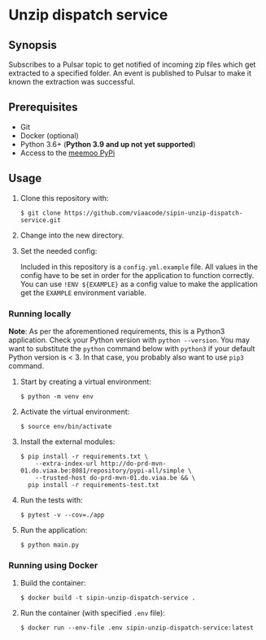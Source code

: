 # Unzip dispatch service

## Synopsis

Subscribes to a Pulsar topic to get notified of incoming zip files which get extracted to a specified folder. An event is published to Pulsar to make it known the extraction was successful.

## Prerequisites

- Git
- Docker (optional)
- Python 3.6+ (**Python 3.9 and up not yet supported**)
- Access to the [meemoo PyPi](http://do-prd-mvn-01.do.viaa.be:8081)

## Usage

1. Clone this repository with:

   `$ git clone https://github.com/viaacode/sipin-unzip-dispatch-service.git`

2. Change into the new directory.

3. Set the needed config:

    Included in this repository is a `config.yml.example` file. 
    All values in the config have to be set in order for the application to function correctly.
    You can use `!ENV ${EXAMPLE}` as a config value to make the application get the `EXAMPLE` environment variable.

### Running locally

**Note**: As per the aforementioned requirements, this is a Python3
application. Check your Python version with `python --version`. You may want to
substitute the `python` command below with `python3` if your default Python version
is < 3. In that case, you probably also want to use `pip3` command.

1. Start by creating a virtual environment:

    `$ python -m venv env`

2. Activate the virtual environment:

    `$ source env/bin/activate`

3. Install the external modules:

    ```
    $ pip install -r requirements.txt \
        --extra-index-url http://do-prd-mvn-01.do.viaa.be:8081/repository/pypi-all/simple \
        --trusted-host do-prd-mvn-01.do.viaa.be && \
      pip install -r requirements-test.txt
    ```

4. Run the tests with:

    `$ pytest -v --cov=./app`

5. Run the application:

    `$ python main.py`

### Running using Docker

1. Build the container:

   `$ docker build -t sipin-unzip-dispatch-service .`

2. Run the container (with specified `.env` file):

   `$ docker run --env-file .env sipin-unzip-dispatch-service:latest`